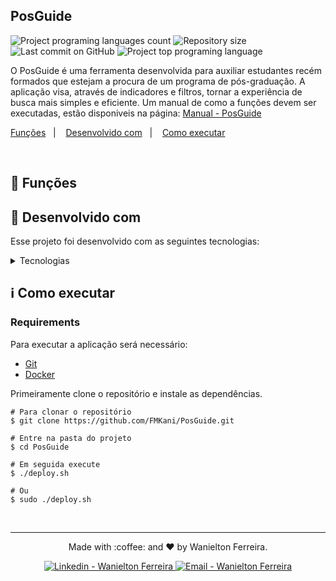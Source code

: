 <h2>PosGuide</h2>

<p align="left">
  <img alt="Project programing languages count" src="https://img.shields.io/github/languages/count/FMKani/PosGuide?">
  <img alt="Repository size" src="https://img.shields.io/github/repo-size/FMKani/PosGuide?">
  <img alt="Last commit on GitHub" src="https://img.shields.io/github/last-commit/FMKani/PosGuide?">
  <img alt="Project top programing language" src="https://img.shields.io/github/languages/top/FMKani/PosGuide?">
</p> 

O PosGuide é uma ferramenta desenvolvida para auxiliar estudantes recém formados que estejam a procura de um programa de pós-graduação. A aplicação visa, através de indicadores e filtros, tornar a experiência de busca mais simples e eficiente. Um manual de como a funções devem ser executadas, estão disponiveis na página: [Manual - PosGuide](https://balsam-rambutan-da5.notion.site/Graduate-Guide-User-Wiki-6ee8910492ad4beea536ca2ee13a7d71)

<p align="left">
 <a href="#bookmark-funções">Funções</a>&nbsp;&nbsp;&nbsp;|&nbsp;&nbsp;&nbsp;
 <a href="#rocket-desenvolvido-com">Desenvolvido com</a>&nbsp;&nbsp;&nbsp;|&nbsp;&nbsp;&nbsp;
 <a href="#information_source-como-executar">Como executar</a>
</p>
<br>

## :bookmark: Funções

## :rocket: Desenvolvido com

Esse projeto foi desenvolvido com as seguintes tecnologias:

<details>
  <summary>Tecnologias</summary>

-   [Node.js](https://nodejs.org/)
-   [Next.js](https://nextjs.org/)
-   [Postgres](https://www.postgresql.org/)
-   [OpenLayers](https://openlayers.org/)
-   [Docker](https://www.docker.com/)
-   [VS Code](https://code.visualstudio.com/)
-   [Prisma](https://www.prisma.io/)
-   [React](https://pt-br.reactjs.org/)

</details>


## :information_source: Como executar

### Requirements

Para executar a aplicação será necessário:
* [Git](https://git-scm.com)
* [Docker](https://www.docker.com/)

Primeiramente clone o repositório e instale as dependências.
<br>

```
# Para clonar o repositório
$ git clone https://github.com/FMKani/PosGuide.git

# Entre na pasta do projeto
$ cd PosGuide

# Em seguida execute 
$ ./deploy.sh

# Ou 
$ sudo ./deploy.sh
```
<br>

___
<p align="center">Made with :coffee: and ❤️ by Wanielton Ferreira.</p>
<p align="center">
<a href="https://www.linkedin.com/in/wanielton-ferreira" target="_blank" >
  <img alt="Linkedin - Wanielton Ferreira" src="https://img.shields.io/badge/Linkedin--%23F8952D?style=social&logo=linkedin">
</a>
  <a href="mailto:wanieltonferreira@gmail.com" target="_blank" >
    <img alt="Email - Wanielton Ferreira" src="https://img.shields.io/badge/Email--%23F8952D?style=social&logo=gmail">
  </a> 
</p>

